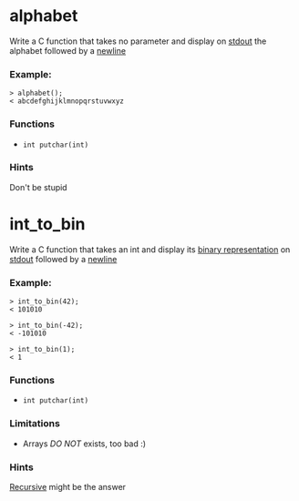 # alphabet
Write a C function that takes no parameter and display on [stdout](https://en.wikipedia.org/wiki/C_file_input/output#Variables) the alphabet followed by a [newline](https://en.wikipedia.org/wiki/Newline)

### Example:
```
> alphabet();
< abcdefghijklmnopqrstuvwxyz
```

### Functions
* `int putchar(int)`

### Hints
Don't be stupid


# int_to_bin
Write a C function that takes an int and display its [binary representation](https://en.wikipedia.org/wiki/Binary_number) on [stdout](https://en.wikipedia.org/wiki/C_file_input/output#Variables) followed by a [newline](https://en.wikipedia.org/wiki/Newline)

### Example:
```
> int_to_bin(42);
< 101010

> int_to_bin(-42);
< -101010

> int_to_bin(1);
< 1
```

### Functions
* `int putchar(int)`

### Limitations
* Arrays _DO NOT_ exists, too bad :)

### Hints
[Recursive](https://en.wikipedia.org/wiki/Recursion_(computer_science)) might be the answer
